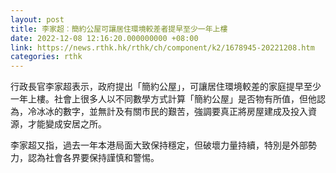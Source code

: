 ```yaml
---
layout: post
title: 李家超︰簡約公屋可讓居住環境較差者提早至少一年上樓
date: 2022-12-08 12:16:20.000000000 +08:00
link: https://news.rthk.hk/rthk/ch/component/k2/1678945-20221208.htm
categories: rthk
---
```


行政長官李家超表示，政府提出「簡約公屋」，可讓居住環境較差的家庭提早至少一年上樓。社會上很多人以不同數學方式計算「簡約公屋」是否物有所值，但他認為，冷冰冰的數字，並無計及有關市民的艱苦，強調要真正將房屋建成及投入資源，才能變成安居之所。

李家超又指，過去一年本港局面大致保持穩定，但破壞力量持續，特別是外部勢力，認為社會各界要保持謹慎和警惕。
